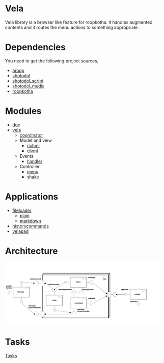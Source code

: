 Vela
======

Vela library is a browser like feature for roopkotha. It handles augmented contents and it routes the menu actions to something appropriate.

Dependencies
============

You need to get the following project sources,

- [aroop](https://github.com/kamanashisroy/aroop)
- [shotodol](https://github.com/kamanashisroy/shotodol)
- [shotodol\_script](https://github.com/kamanashisroy/shotodol_script)
- [shotodol\_media](https://github.com/kamanashisroy/shotodol_media)
- [roopkotha](https://github.com/kamanashisroy/roopkotha)


Modules
========

- [doc](libs/doc)
- [vela](libs/vela)
	- [coordinator](libs/vela/coordinator)
	- Model and view
		- [richml](libs/vela/richml)
		- [divml](libs/vela/divml)
	- Events
		- [handler](libs/vela/handler)
	- Controller
		- [menu](libs/vela/menu)
		- [shake](libs/vela/shake)

Applications
============
- [fileloader](guiapps/fileloader)
	- [plain](guiapps/fileloader/plain)
	- [markdown](guiapps/fileloader/markdown)
- [historycommands](guiapps/historycommands)
- [velapad](guiapps/velapad)

Architecture
============

![velapad](docs/diagrams/vela_component.svg)

Tasks
======

[Tasks](TASKS.md)


